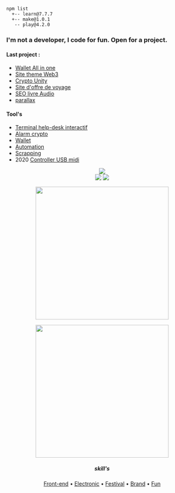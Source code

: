  <meta charset="utf-8">
  <meta name="viewport" content="width=device-width, initial-scale=1.0">
  <body>


    npm list
      +-- learn@7.7.7 
      +-- make@1.0.1 
       -- play@4.2.0

<h3 align="left">I'm not a developer, I code for fun. Open for a project.</h3>

<div class=""><h4 id="my-latest-learning">Last project :</h4>
<ul>
  <li><a href="https://codepen.io/h-lautre/full/WNLEVrg">Wallet All in one</a></li>
  <li><a href="https://codepen.io/h-lautre/full/eYQEVNw">Site theme Web3</a></li>
  <li><a href="https://codepen.io/h-lautre/full/vYvNGBP">Crypto Unity</a></li>
<li><a href="https://www.nobullshitjusttravel.com">Site d'offre de voyage</a></li>
<li><a href="https://www.livre-audio-enfant.com">SEO livre Audio</a></li>
<li><a href="https://codepen.io/h-lautre/full/abYYBGE">parallax</a></li>
  
</ul>
</div>

  <div class=""><h4 id="my-latest-learning">Tool's</h4>
<ul>
  <li><a href="https://codepen.io/h-lautre/pen/bGOQxjK">Terminal help-desk interactif</a></li>
  <li><a href="https://github.com/berru-g/api-crypto-tool-s">Alarm crypto</a></li>
<li><a href="https://github.com/berru-g/All-in-one-dashboard">Wallet</a></li>
  <li><a href="https://github.com/berru-g/OTTO-TOOLS">Automation</a></li>
<li><a href="https://github.com/berru-g/OTTO-TOOLS/tree/main/scrap">Scrapping</a></li>
<li>2020 <a href="https://github.com/berru-g/MAKE_PLAY-1">Controller USB midi</a></li>
</ul>
</div>

<div align=center>
 <img src="https://github-readme-stats.vercel.app/api/top-langs/?username=berru-g&text_color=a1a1a1&bg_color=a7a7a700&hide_border=true&title_color=a1a1a1&custom_title=Favorite-language&langs_count=10&card_height=100&layout=compact" />
</div>

<div align=center>
  <img src="https://img.shields.io/github/stars/berru-g" />
  <img src="https://img.shields.io/github/forks/berru-g" />
</div>
<p align='center'>
  <a href="#"><img src="https://github-readme-stats.vercel.app/api?username=berru-g&show_icons=true&count_private=true&text_color=a1a1a1&bg_color=a7a7a700&hide_border=true&title_color=a1a1a1&theme=dark" width="350"></a>
</p>
<p align='center'>
  <a href="#"><img src="https://github-readme-stats.vercel.app/api/pin/?username=berru-g&repo=github-readme-stats&text_color=a1a1a1&bg_color=a7a7a700&hide_border=true&title_color=a1a1a1" width="350"></a>
</p>


<h5 align=center>skill's</h5>

<p align="center">
  <a href="https://codepen.io/h-lautre">Front-end</a> &bull;
  <a href="https://www.tindie.com/stores/makeandplay/">Electronic</a> &bull;
  <a href="https://berru-g.github.io/assoberru/">Festival</a> &bull;
  <a href="https://berru-clothing.com">Brand</a> &bull;
  <a href="https://github.com/berru-g/tagged-these-documents-via-a-captcha">Fun</a>
</p>
</body>
